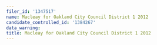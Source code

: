 ```yaml
---
filer_id: '1347517'
name: Macleay for Oakland City Council District 1 2012
candidate_controlled_id: '1384267'
data_warning: 
title: Macleay for Oakland City Council District 1 2012
---
```

